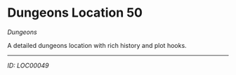 # Dungeons Location 50

*Dungeons*

A detailed dungeons location with rich history and plot hooks.

---
*ID: LOC00049*
